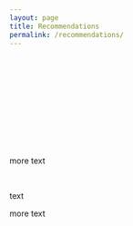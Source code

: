 ```yaml
---
layout: page
title: Recommendations
permalink: /recommendations/
---
```


<head>
    <!-- ...other head elements... -->
    <link href="https://fonts.googleapis.com/css2?family=Roboto:wght@400&display=swap" rel="stylesheet">
</head>

<style>
  @keyframes slideInFromLeft {
    0% {
      transform: translateX(-100%);
    }
    100% {
      transform: translateX(0);
    }
  }

  .slide-in-left {
    opacity: 0; /* Start elements as invisible */
    transform: translateX(-100%);
  }

  .slide-in-left.start-slide-in {
    opacity: 1;
    transform: translateX(0);
    animation: slideInFromLeft 0.5s ease-out forwards;
  }
</style>

<!-- # {{ page.title }} -->

<!-- Slide-in table -->
<div class="slide-in-left">
  <table>
    <thead>
      <tr>
        <th>Recommended Tenant Type</th>
        <th>Score</th>
        <!-- more columns as necessary -->
      </tr>
    </thead>
    <tbody>
      {% for item in site.data.data %}
      <tr>
        <td>{{ item.a }}</td>
        <td>{{ item.b | times: 100 | round: 0 | append: "%" }}</td>
        <!-- more data items as necessary -->
      </tr>
      {% endfor %}
    </tbody>
  </table>
</div>

<!-- Slide-in SVG image -->
<div class="slide-in-left">
  <img src="{{ 'assets/images/cotenant_impact.svg' | relative_url }}" alt="Description of SVG">
</div>

more text 

<!-- Slide-in SVG image -->
<div class="slide-in-left">
  <img src="{{ 'assets/images/metric_changes.svg' | relative_url }}" alt="Description of SVG">
</div>

text

more text 





<!-- <html lang="en">
<head>
    <meta charset="UTF-8">
    <title>D3 Graph</title>
    <script src="https://d3js.org/d3.v6.min.js"></script>
    <style>
        svg {
            background-color: #222;
            color: white;
        }
        .line {
            fill: none;
            stroke: #FFD700;
            stroke-width: 2;
        }
        .area {
            fill: gold;
            opacity: 0.5;
        }
        .property-line {
            fill: none;
            stroke: white;
            stroke-width: 2;
            stroke-dasharray: 5,5;
        }
    </style>
</head>
<body>
    <div id="graph"></div>

    <script>
        // Placeholder data for the KDE plot
        const data = Array.from({ length: 100 }, (_, i) => ({
            x: i / 100,
            y: Math.random() // Random values for demonstration
        }));

        // Width and height for your SVG
        const width = 960;
        const height = 500;

        // Create SVG element
        const svg = d3.select("#graph")
            .append("svg")
            .attr("width", width)
            .attr("height", height);

        // Create scales
        const xScale = d3.scaleLinear()
            .domain(d3.extent(data, d => d.x))
            .range([0, width]);

        const yScale = d3.scaleLinear()
            .domain([0, d3.max(data, d => d.y)])
            .range([height, 0]);

        // Define the area
        const area = d3.area()
            .x(d => xScale(d.x))
            .y0(height)
            .y1(d => yScale(d.y));

        // Add the area under the KDE
        svg.append("path")
            .datum(data)
            .attr("class", "area")
            .attr("d", area);

        // Define the line
        const line = d3.line()
            .x(d => xScale(d.x))
            .y(d => yScale(d.y));

        // Add the KDE line
        svg.append("path")
            .datum(data)
            .attr("class", "line")
            .attr("d", line);

        // Add a vertical line for the specific property's metric value (placeholder value)
        const propertyMetricValue = 0.5; // This is a placeholder value
        svg.append("line")
            .attr("class", "property-line")
            .attr("x1", xScale(propertyMetricValue))
            .attr("y1", 0)
            .attr("x2", xScale(propertyMetricValue))
            .attr("y2", height);
    </script>
</body>
</html> -->

<script>
  document.addEventListener('DOMContentLoaded', function () {
    var elements = document.querySelectorAll('.slide-in-left');

    function isElementInView(element) {
      var rect = element.getBoundingClientRect();
      return (
        rect.top >= 0 &&
        rect.left >= 0 &&
        rect.bottom <= (window.innerHeight || document.documentElement.clientHeight) &&
        rect.right <= (window.innerWidth || document.documentElement.clientWidth)
      );
    }

    function checkPosition() {
      for (var i = 0; i < elements.length; i++) {
        if (isElementInView(elements[i])) {
          elements[i].classList.add('start-slide-in');
        }
      }
    }

    window.addEventListener('scroll', checkPosition);
    checkPosition();
  });
</script>